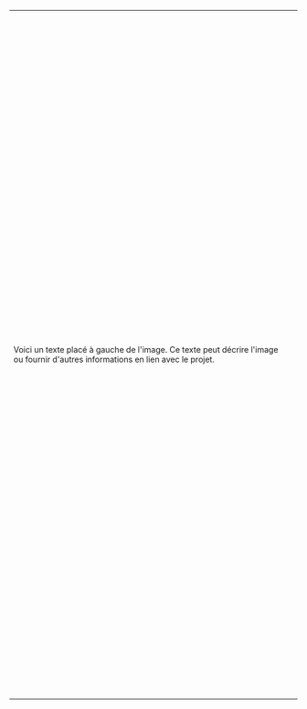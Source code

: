 <table>
  <tr>
  <td style="width: 1300px; height: 1200px;">
      Voici un texte placé à gauche de l'image. Ce texte peut décrire l'image ou fournir d'autres informations en lien avec le projet.
    </td>
    <td>
      <img src="https://github.com/DamienR26/screen/blob/main/p9%20-%20Accueil.jpg" width="1000">
    </td>

  </tr>
</table>

